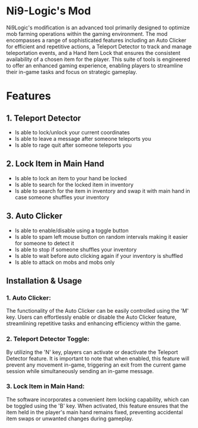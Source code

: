 # Ni9-Logic's Mod
Ni9Logic's modification is an advanced tool primarily designed to optimize mob farming operations within the gaming environment. The mod encompasses a range of sophisticated features including an Auto Clicker for efficient and repetitive actions, a Teleport Detector to track and manage teleportation events, and a Hand Item Lock that ensures the consistent availability of a chosen item for the player. This suite of tools is engineered to offer an enhanced gaming experience, enabling players to streamline their in-game tasks and focus on strategic gameplay.

# Features
## 1. Teleport Detector
- Is able to lock/unlock your current coordinates
- Is able to leave a message after someone teleports you
- Is able to rage quit after someone teleports you
## 2. Lock Item in Main Hand
- Is able to lock an item to your hand be locked
- Is able to search for the locked item in inventory
- Is able to search for the item in inventory and swap it with main hand in case someone shuffles your inventory
## 3. Auto Clicker
- Is able to enable/disable using a toggle button
- Is able to spam left mouse button on random intervals making it easier for someone to detect it
- Is able to stop if someone shuffles your inventory
- Is able to wait before auto clicking again if your inventory is shuffled
- Is able to attack on mobs and mobs only

## Installation & Usage
### 1. Auto Clicker: 
The functionality of the Auto Clicker can be easily controlled using the 'M' key. Users can effortlessly enable or disable the Auto Clicker feature, streamlining repetitive tasks and enhancing efficiency within the game.
### 2. Teleport Detector Toggle: 
By utilizing the 'N' key, players can activate or deactivate the Teleport Detector feature. It is important to note that when enabled, this feature will prevent any movement in-game, triggering an exit from the current game session while simultaneously sending an in-game message.
### 3. Lock Item in Main Hand: 
The software incorporates a convenient item locking capability, which can be toggled using the 'B' key. When activated, this feature ensures that the item held in the player's main hand remains fixed, preventing accidental item swaps or unwanted changes during gameplay.
